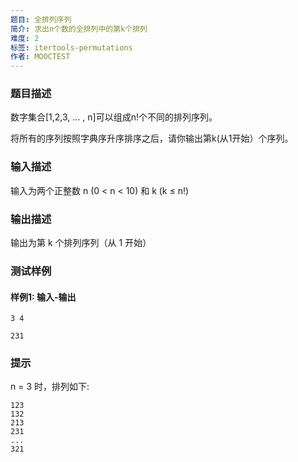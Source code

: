```yaml
---
题目: 全排列序列
简介: 求出n个数的全排列中的第k个排列
难度: 2
标签: itertools-permutations
作者: MOOCTEST
---
```


### 题目描述

数字集合[1,2,3, ... , n]可以组成n!个不同的排列序列。

将所有的序列按照字典序升序排序之后，请你输出第k(从1开始）个序列。

### 输入描述

输入为两个正整数 n (0 < n < 10) 和 k (k ≤ n!)

### 输出描述

输出为第 k 个排列序列（从 1 开始）

### 测试样例

#### 样例1: 输入-输出

```
3 4
```

```
231
```

### 提示

n = 3 时，排列如下:

```
123
132
213
231
...
321
```